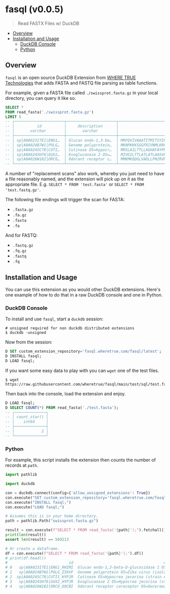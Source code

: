 # fasql (v0.0.5)

> Read FASTX Files w/ DuckDB

- [Overview](#overview)
- [Installation and Usage](#installation-and-usage)
  - [DuckDB Console](#duckdb-console)
  - [Python](#python)

## Overview

`fasql` is an open source DuckDB Extension from [WHERE TRUE Technologies](https://www.wheretrue.com) that adds FASTA and FASTQ file parsing as table functions.

For example, given a FASTA file called `./swissprot.fasta.gz` in your local directory, you can query it like so.

```sql
SELECT *
FROM read_fasta('./swissprot.fasta.gz')
LIMIT 5
-- ┌──────────────────────┬──────────────────────┬───────────────────────────────────────────────────────────────────────────────────────────────────────────────────────────────────────────────────────────────────────────────────────────────────┐
-- │          id          │     description      │                                                                                             sequence                                                                                              │
-- │       varchar        │       varchar        │                                                                                              varchar                                                                                              │
-- ├──────────────────────┼──────────────────────┼───────────────────────────────────────────────────────────────────────────────────────────────────────────────────────────────────────────────────────────────────────────────────────────────────┤
-- │ sp|A0A023I7E1|ENG1…  │ Glucan endo-1,3-be…  │ MRFQVIVAAATITMITSYIPGVASQSTSDGDDLFVPVSNFDPKSIFPEIKHPFEPMYANTENGKIVPTNSWISNLFYPSADNLAPTTPDPYTLRLLDGYGGNPGLTIRQPSAKVLGSYPPTNDVPYTDAGYMINSVVVDLRLTSSEWSDVVPDRQVTDWDHLSANLRLSTPQDSNSYIDFPIVRGMAYITA…  │
-- │ sp|A0A024B7W1|POLG…  │ Genome polyprotein…  │ MKNPKKKSGGFRIVNMLKRGVARVSPFGGLKRLPAGLLLGHGPIRMVLAILAFLRFTAIKPSLGLINRWGSVGKKEAMEIIKKFKKDLAAMLRIINARKEKKRRGADTSVGIVGLLLTTAMAAEVTRRGSAYYMYLDRNDAGEAISFPTTLGMNKCYIQIMDLGHMCDATMSYECPMLDEGVEPDDVDCWC…  │
-- │ sp|A0A024SC78|CUTI…  │ Cutinase OS=Hypocr…  │ MRSLAILTTLLAGHAFAYPKPAPQSVNRRDWPSINEFLSELAKVMPIGDTITAACDLISDGEDAAASLFGISETENDPCGDVTVLFARGTCDPGNVGVLVGPWFFDSLQTALGSRTLGVKGVPYPASVQDFLSGSVQNGINMANQIKSVLQSCPNTKLVLGGYSQGSMVVHNAASNLDAATMSKISAVVLF…  │
-- │ sp|A0A024SH76|GUX2…  │ Exoglucanase 2 OS=…  │ MIVGILTTLATLATLAASVPLEERQACSSVWGQCGGQNWSGPTCCASGSTCVYSNDYYSQCLPGAASSSSSTRAASTTSRVSPTTSRSSSATPPPGSTTTRVPPVGSGTATYSGNPFVGVTPWANAYYASEVSSLAIPSLTGAMATAAAAVAKVPSFMWLDTLDKTPLMEQTLADIRTANKNGGNYAGQFV…
-- │ sp|A0A026W182|ORCO…  │ Odorant receptor c…  │ MMKMKQQGLVADLLPNIRVMKTFGHFVFNYYNDNSSKYLHKVYCCVNLFMLLLQFGLCAVNLIVESADVDDLTANTITLLFFTHSIVKICYFAIRSKYFYRTWAIWNNPNSHPLFAESNARYHAIALKKMRLLLFLVGGTTMLAAVAWTVLTFFEHPIRKIVDPVTNETEIIELPQLLIRSFYPFDAGKGI…  │
-- └──────────────────────┴──────────────────────┴───────────────────────────────────────────────────────────────────────────────────────────────────────────────────────────────────────────────────────────────────────────────────────────────────┘
```

A number of "replacement scans" also work, whereby you just need to have a file reasonably named, and the extension will pick up on it as the appropriate file. E.g. `SELECT * FROM 'test.fasta'` or `SELECT * FROM 'test.fastq.gz'`.

The following file endings will trigger the scan for FASTA:

* `.fasta.gz`
* `.fa.gz`
* `.fasta`
* `.fa`

And for FASTQ:

* `.fastq.gz`
* `.fq.gz`
* `.fastq`
* `.fq`

## Installation and Usage

You can use this extension as you would other DuckDB extensions. Here's one example of how to do that in a raw DuckDB console and one in Python.

### DuckDB Console

To install and use `fasql`, start a `duckdb` session:

```
# unsigned required for non duckdb distributed extensions
$ duckdb -unsigned
```

Now from the session:

```SQL
D SET custom_extension_repository='fasql.wheretrue.com/fasql/latest';
D INSTALL fasql;
D LOAD fasql;
```

If you want some easy data to play with you can `wget` one of the test files.

```console
$ wget https://raw.githubusercontent.com/wheretrue/fasql/main/test/sql/test.fasta
```

Then back into the console, load the extension and enjoy.

```SQL
D LOAD fasql;
D SELECT COUNT(*) FROM read_fasta('./test.fasta');
-- ┌──────────────┐
-- │ count_star() │
-- │    int64     │
-- ├──────────────┤
-- │            2 │
-- └──────────────┘
```

### Python

For example, this script installs the extension then counts the number of records at `path`.

```python
import pathlib

import duckdb

con = duckdb.connect(config={'allow_unsigned_extensions': True})
con.execute("SET custom_extension_repository='fasql.wheretrue.com/fasql/latest';")
con.execute("INSTALL fasql;")
con.execute("LOAD fasql;")

# Assumes this is in your home directory.
path = pathlib.Path("swissprot.fasta.gz")

result = con.execute(f"SELECT * FROM read_fasta('{path}');").fetchall()
print(len(result))
assert len(result) == 569213

# Or create a dataframe.
df = con.execute(f"SELECT * FROM read_fasta('{path}');").df()
# print(df.head())
#                           id                                        description                                           sequence
# 0   sp|A0A023I7E1|ENG1_RHIMI  Glucan endo-1,3-beta-D-glucosidase 1 OS=Rhizom...  MRFQVIVAAATITMITSYIPGVASQSTSDGDDLFVPVSNFDPKSIF...
# 1   sp|A0A024B7W1|POLG_ZIKVF  Genome polyprotein OS=Zika virus (isolate ZIKV...  MKNPKKKSGGFRIVNMLKRGVARVSPFGGLKRLPAGLLLGHGPIRM...
# 2  sp|A0A024SC78|CUTI1_HYPJR  Cutinase OS=Hypocrea jecorina (strain ATCC 567...  MRSLAILTTLLAGHAFAYPKPAPQSVNRRDWPSINEFLSELAKVMP...
# 3   sp|A0A024SH76|GUX2_HYPJR  Exoglucanase 2 OS=Hypocrea jecorina (strain AT...  MIVGILTTLATLATLAASVPLEERQACSSVWGQCGGQNWSGPTCCA...
# 4   sp|A0A026W182|ORCO_OOCBI  Odorant receptor coreceptor OS=Ooceraea biroi ...  MMKMKQQGLVADLLPNIRVMKTFGHFVFNYYNDNSSKYLHKVYCCV...
```
